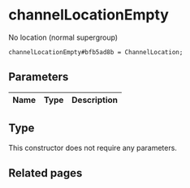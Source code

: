 # channelLocationEmpty
No location (normal supergroup)

```
channelLocationEmpty#bfb5ad8b = ChannelLocation;
```

## Parameters
| Name | Type | Description |
| ---- | :----: | ----------- |


## Type
This constructor does not require any parameters.

## Related pages
